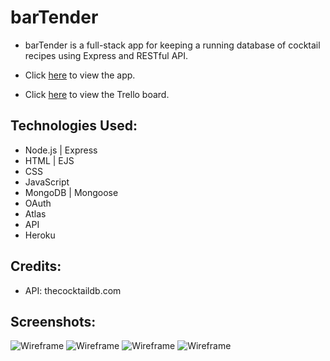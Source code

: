 # barTender

* barTender is a full-stack app for keeping a running database of cocktail recipes using Express and RESTful API.

* Click [here](https://bartenderapp.herokuapp.com/) to view the app.

* Click [here](https://trello.com/b/C98h8T0U/bartender-project-2) to view the Trello board.

## Technologies Used:

* Node.js | Express
* HTML | EJS
* CSS
* JavaScript
* MongoDB | Mongoose
* OAuth
* Atlas
* API
* Heroku

## Credits: 

* API: thecocktaildb.com

## Screenshots:

![Wireframe](https://i.imgur.com/3zt1NjO.png)
![Wireframe](https://i.imgur.com/eQFM7Bg.png)
![Wireframe](https://i.imgur.com/JI5KSFz.png)
![Wireframe](https://i.imgur.com/LaPFsSH.png)